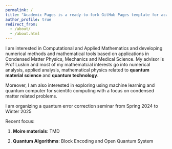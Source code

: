 ```yaml
---
permalink: /
title: "Academic Pages is a ready-to-fork GitHub Pages template for academic personal websites"
author_profile: true
redirect_from: 
  - /about/
  - /about.html
---
```

I am interested in Computational and Applied Mathematics and developing numerical methods and mathematical tools based on applications in Condensed Matter Physics, Mechanics and Medical Science. My advisor is Prof Luskin and most of my mathematcial interests go into numerical analysis, applied analysis, mathematical physics related to __quantum material science__ and __quantum technology__. 

Moreover, I am also interested in exploring using machine learning and quantum computer for scientifc computing with a focus on condensed matter related problems.

I am organizing a quantum error correction seminar from Spring 2024 to Winter 2025

Recent focus:

1. __Moire materials__: TMD

2. __Quantum Algorithms__: Block Encoding and Open Quantum System
